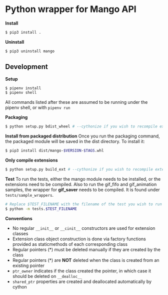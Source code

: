 # Python wrapper for Mango API

**Install**
```bash
$ pip3 install .
```

**Uninstall**
```bash
$ pip3 uninstall mango
```

## Development

**Setup**
```bash
$ pipenv install
$ pipenv shell
```

All commands listed after these are assumed to be running under the pipenv shell, or with `pipenv run`

**Packaging**
```bash
$ python setup.py bdist_wheel # --cythonize if you wish to recompile extensions
```

**Install from packaged distribution**
Once you run the packaging command, the packaged module will be saved in the dist directory. To install it:
```bash
$ pip3 install dist/mango-$VERSION-$TAGS.whl
```

**Only compile extensions**
```bash
$ python setup.py build_ext # --cythonize if you wish to recompile extensions
```

**Test**
To run the tests, either the mango module needs to be installed, or the extensions need to be compiled.
Also to run the gif_fifo and gif_animation samples, the wrapper for **gif_saver** needs to be compiled. It is found under `tests/sample_wrappers`.

```bash
# Replace $TEST_FILENAME with the filename of the test you wish to run
$ python -m tests.$TEST_FILENAME
```

**Conventions**

- No regular `__init__` or `__cinit__` constructors are used for extension classes
- Extension class object construction is done via factory functions provided as staticmethods of each corresponding class
- Regular pointers (\*) must be deleted manually if they are created by the class
- Regular pointers (\*) are **NOT** deleted when the class is created from an existing pointer
- `ptr_owner` indicates if the class created the pointer, in which case it should be deleted on `__dealloc__`
- `shared_ptr` properties are created and deallocated automatically by cython
